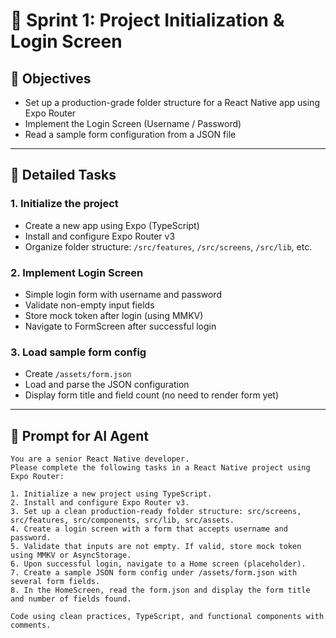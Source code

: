 # 🏁 Sprint 1: Project Initialization & Login Screen

## 🎯 Objectives
- Set up a production-grade folder structure for a React Native app using Expo Router
- Implement the Login Screen (Username / Password)
- Read a sample form configuration from a JSON file

---

## 🔧 Detailed Tasks
### 1. Initialize the project
- Create a new app using Expo (TypeScript)
- Install and configure Expo Router v3
- Organize folder structure: `/src/features`, `/src/screens`, `/src/lib`, etc.

### 2. Implement Login Screen
- Simple login form with username and password
- Validate non-empty input fields
- Store mock token after login (using MMKV)
- Navigate to FormScreen after successful login

### 3. Load sample form config
- Create `/assets/form.json`
- Load and parse the JSON configuration
- Display form title and field count (no need to render form yet)

---

## 🧠 Prompt for AI Agent
```
You are a senior React Native developer.
Please complete the following tasks in a React Native project using Expo Router:

1. Initialize a new project using TypeScript.
2. Install and configure Expo Router v3.
3. Set up a clean production-ready folder structure: src/screens, src/features, src/components, src/lib, src/assets.
4. Create a login screen with a form that accepts username and password.
5. Validate that inputs are not empty. If valid, store mock token using MMKV or AsyncStorage.
6. Upon successful login, navigate to a Home screen (placeholder).
7. Create a sample JSON form config under /assets/form.json with several form fields.
8. In the HomeScreen, read the form.json and display the form title and number of fields found.

Code using clean practices, TypeScript, and functional components with comments.
```
